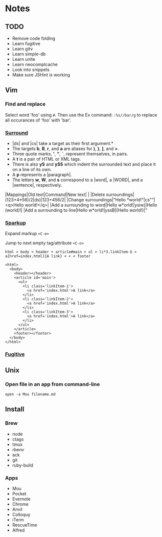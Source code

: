 # Notes
## TODO
* Remove code folding
* Learn fugitive
* Learn gitv
* Learn simple-db
* Learn unite
* Learn neocomplcache
* Look into snippets
* Make sure JSHint is working

## Vim
### Find and replace
Select word 'foo' using ```#```. Then use the Ex command: ```:%s//bar/g``` to replace all occurances of 'foo' with 'bar'.

### [Surround](https://github.com/tpope/vim-surround)
* |ds| and |cs| take a target as their first argument.* 
* The targets **b**, **B**, **r**, and **a** are aliases for **)**, **}**, **]**, and **>**.
* Three quote marks, **'**, **"**, **`**, represent themselves, in pairs.
* A **t** is a pair of HTML or XML tags.
* There is also **yS** and **ySS** which indent the surrounded text and place it
on a line of its own.
* A **p** represents a |paragraph|.
* The letters **w**, **W**, and **s** correspond to a |word|, a |WORD|, and a |sentence|,
respectively.

|Mappings|Old text|Command|New text|
|
|Delete surroundings|(123+4\*56)/2|ds)|123+456/2|
|Change surroundings|"Hello \*world!"|cs"<q>|\<q>Hello world!\</q>|
|Add a surrounding to word|Hello w\*orld!|ysiw)|Hello (world)!|
|Add a surrounding to line|Hello w*orld!|yssB|{Hello world!}| 

### [Sparkup](https://github.com/rstacruz/sparkup)
Expand markup ```<C-e>```

Jump to next empty tag/attribute ```<C-n>```

```
html > body > header + article#main > ul > li*3.linkItem-$ > a[href=index.html]{A link} < < < footer
```

```
<html>
  <body>
    <header></header>
    <article id='main'>
      <ul>
        <li class='linkItem-1'>
          <a href='index.html'>A link</a>
        </li>
        <li class='linkItem-2'>
          <a href='index.html'>A link</a>
        </li>
        <li class='linkItem-3'>
          <a href='index.html'>A link</a>
        </li>
      </ul>
    </article>
    <footer></footer>
  </body>
</html>
```

### [Fugitive](https://github.com/tpope/vim-fugitive/blob/master/doc/fugitive.txt)

## Unix
### Open file in an app from command-line
```open -a Mou filename.md```

## Install
### Brew
* node
* ctags
* tmux
* rbenv
* ack
* git
* ruby-build

### Apps
* Mou
* Pocket
* Evernote
* Chrome
* Anvil
* Colloquy
* iTerm
* RescueTime
* Alfred
